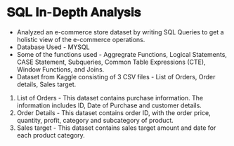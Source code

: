 # 𝐒𝐐𝐋 𝐈𝐧-𝐃𝐞𝐩𝐭𝐡 𝐀𝐧𝐚𝐥𝐲𝐬𝐢𝐬 

- Analyzed an e-commerce store dataset by writing SQL Queries to get a holistic view of the e-commerce operations. <br>
- Database Used - MYSQL <br> 
- Some of the functions used -  Aggregrate Functions, Logical Statements, CASE Statement, Subqueries, Common Table Expressions (CTE), Window Functions, and Joins.
- Dataset from Kaggle consisting of 3 CSV files - List of Orders, Order details, Sales target. <br> 
1. List of Orders - This dataset contains purchase information. The information includes ID, Date of Purchase and customer details.<br>
2. Order Details - This dataset contains order ID, with the order price, quantity, profit, category and subcategory of product.<br>
3. Sales target - This dataset contains sales target amount and date for each product category.<br>
